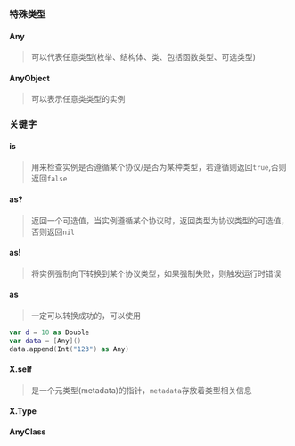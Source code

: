 ### 特殊类型

#### Any

> 可以代表任意类型(枚举、结构体、类、包括函数类型、可选类型)

#### AnyObject

> 可以表示任意类类型的实例

### 关键字

#### is

> 用来检查实例是否遵循某个协议/是否为某种类型，若遵循则返回`true`,否则返回`false`

#### as?

> 返回一个可选值，当实例遵循某个协议时，返回类型为协议类型的可选值，否则返回`nil`

#### as!

> 将实例强制向下转换到某个协议类型，如果强制失败，则触发运行时错误

#### as

> 一定可以转换成功的，可以使用

```swift
var d = 10 as Double
var data = [Any]()
data.append(Int("123") as Any)
```

#### X.self

> 是一个元类型(metadata)的指针，`metadata`存放着类型相关信息



#### X.Type



#### AnyClass

